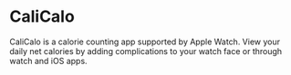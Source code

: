 # CaliCalo
CaliCalo is a calorie counting app supported by Apple Watch. View your daily net calories by adding complications to your watch face or through watch and iOS apps.
